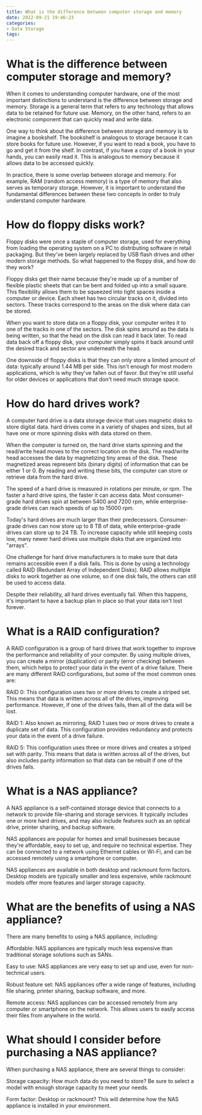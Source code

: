 ```yaml
---
title: What is the difference between computer storage and memory
date: 2022-09-21 19:46:23
categories:
- Data Storage
tags:
---
```



#  What is the difference between computer storage and memory?

When it comes to understanding computer hardware, one of the most important distinctions to understand is the difference between storage and memory.  Storage is a general term that refers to any technology that allows data to be retained for future use. Memory, on the other hand, refers to an electronic component that can quickly read and write data.

One way to think about the difference between storage and memory is to imagine a bookshelf. The bookshelf is analogous to storage because it can store books for future use. However, if you want to read a book, you have to go and get it from the shelf. In contrast, if you have a copy of a book in your hands, you can easily read it. This is analogous to memory because it allows data to be accessed quickly.

In practice, there is some overlap between storage and memory. For example, RAM (random access memory) is a type of memory that also serves as temporary storage. However, it is important to understand the fundamental differences between these two concepts in order to truly understand computer hardware.

#  How do floppy disks work?

Floppy disks were once a staple of computer storage, used for everything from loading the operating system on a PC to distributing software in retail packaging. But they've been largely replaced by USB flash drives and other modern storage methods. So what happened to the floppy disk, and how do they work?

Floppy disks get their name because they're made up of a number of flexible plastic sheets that can be bent and folded up into a small square. This flexibility allows them to be squeezed into tight spaces inside a computer or device. Each sheet has two circular tracks on it, divided into sectors. These tracks correspond to the areas on the disk where data can be stored.

When you want to store data on a floppy disk, your computer writes it to one of the tracks in one of the sectors. The disk spins around as the data is being written, so that the head on the disk can read it back later. To read data back off a floppy disk, your computer simply spins it back around until the desired track and sector are underneath the head.

One downside of floppy disks is that they can only store a limited amount of data: typically around 1.44 MB per side. This isn't enough for most modern applications, which is why they've fallen out of favor. But they're still useful for older devices or applications that don't need much storage space.

#  How do hard drives work?

A computer hard drive is a data storage device that uses magnetic disks to store digital data. hard drives come in a variety of shapes and sizes, but all have one or more spinning disks with data stored on them.

When the computer is turned on, the hard drive starts spinning and the read/write head moves to the correct location on the disk. The read/write head accesses the data by magnetizing tiny areas of the disk. These magnetized areas represent bits (binary digits) of information that can be either 1 or 0. By reading and writing these bits, the computer can store or retrieve data from the hard drive.

The speed of a hard drive is measured in rotations per minute, or rpm. The faster a hard drive spins, the faster it can access data. Most consumer-grade hard drives spin at between 5400 and 7200 rpm, while enterprise-grade drives can reach speeds of up to 15000 rpm.

Today's hard drives are much larger than their predecessors. Consumer-grade drives can now store up to 8 TB of data, while enterprise-grade drives can store up to 24 TB. To increase capacity while still keeping costs low, many newer hard drives use multiple disks that are organized into "arrays".

One challenge for hard drive manufacturers is to make sure that data remains accessible even if a disk fails. This is done by using a technology called RAID (Redundant Array of Independent Disks). RAID allows multiple disks to work together as one volume, so if one disk fails, the others can still be used to access data.

Despite their reliability, all hard drives eventually fail. When this happens, it's important to have a backup plan in place so that your data isn't lost forever.

#  What is a RAID configuration?

A RAID configuration is a group of hard drives that work together to improve the performance and reliability of your computer. By using multiple drives, you can create a mirror (duplication) or parity (error checking) between them, which helps to protect your data in the event of a drive failure. There are many different RAID configurations, but some of the most common ones are:

RAID 0: This configuration uses two or more drives to create a striped set. This means that data is written across all of the drives, improving performance. However, if one of the drives fails, then all of the data will be lost.

RAID 1: Also known as mirroring, RAID 1 uses two or more drives to create a duplicate set of data. This configuration provides redundancy and protects your data in the event of a drive failure.

RAID 5: This configuration uses three or more drives and creates a striped set with parity. This means that data is written across all of the drives, but also includes parity information so that data can be rebuilt if one of the drives fails.

#  What is a NAS appliance?

A NAS appliance is a self-contained storage device that connects to a network to provide file-sharing and storage services. It typically includes one or more hard drives, and may also include features such as an optical drive, printer sharing, and backup software.

NAS appliances are popular for homes and small businesses because they're affordable, easy to set up, and require no technical expertise. They can be connected to a network using Ethernet cables or Wi-Fi, and can be accessed remotely using a smartphone or computer.

NAS appliances are available in both desktop and rackmount form factors. Desktop models are typically smaller and less expensive, while rackmount models offer more features and larger storage capacity.

# What are the benefits of using a NAS appliance?

There are many benefits to using a NAS appliance, including:

Affordable: NAS appliances are typically much less expensive than traditional storage solutions such as SANs.

Easy to use: NAS appliances are very easy to set up and use, even for non-technical users.

Robust feature set: NAS appliances offer a wide range of features, including file sharing, printer sharing, backup software, and more.

Remote access: NAS appliances can be accessed remotely from any computer or smartphone on the network. This allows users to easily access their files from anywhere in the world.

# What should I consider before purchasing a NAS appliance?

When purchasing a NAS appliance, there are several things to consider:

Storage capacity: How much data do you need to store? Be sure to select a model with enough storage capacity to meet your needs.

Form factor: Desktop or rackmount? This will determine how the NAS appliance is installed in your environment.